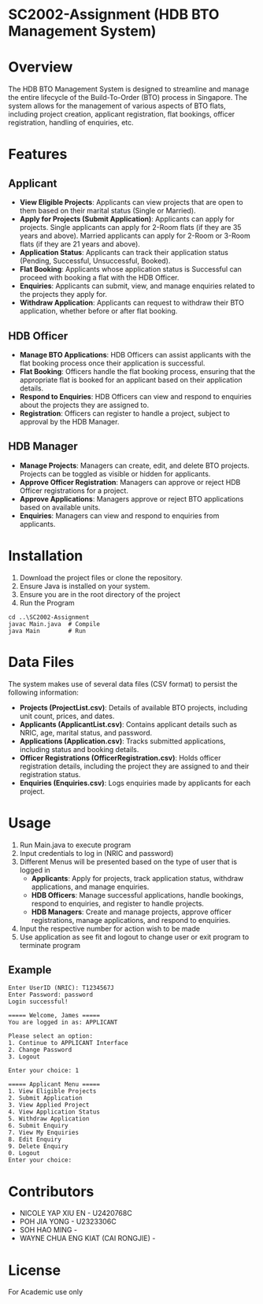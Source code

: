 # SC2002-Assignment (HDB BTO Management System)

# Overview
The HDB BTO Management System is designed to streamline and manage the entire lifecycle of the Build-To-Order (BTO) process in Singapore. The system allows for the management of various aspects of BTO flats, including project creation, applicant registration, flat bookings, officer registration, handling of enquiries, etc.

# Features
## Applicant
- **View Eligible Projects**: Applicants can view projects that are open to them based on their marital status (Single or Married).
- **Apply for Projects (Submit Application)**: Applicants can apply for projects. Single applicants can apply for 2-Room flats (if they are 35 years and above). Married applicants can apply for 2-Room or 3-Room flats (if they are 21 years and above).
- **Application Status**: Applicants can track their application status (Pending, Successful, Unsuccessful, Booked).
- **Flat Booking**: Applicants whose application status is Successful can proceed with booking a flat with the HDB Officer.
- **Enquiries**: Applicants can submit, view, and manage enquiries related to the projects they apply for.
- **Withdraw Application**: Applicants can request to withdraw their BTO application, whether before or after flat booking.

## HDB Officer
- **Manage BTO Applications**: HDB Officers can assist applicants with the flat booking process once their application is successful.
- **Flat Booking**: Officers handle the flat booking process, ensuring that the appropriate flat is booked for an applicant based on their application details.
- **Respond to Enquiries**: HDB Officers can view and respond to enquiries about the projects they are assigned to.
- **Registration**: Officers can register to handle a project, subject to approval by the HDB Manager.

## HDB Manager
- **Manage Projects**: Managers can create, edit, and delete BTO projects. Projects can be toggled as visible or hidden for applicants.
- **Approve Officer Registration**: Managers can approve or reject HDB Officer registrations for a project.
- **Approve Applications**: Managers approve or reject BTO applications based on available units.
- **Enquiries**: Managers can view and respond to enquiries from applicants.

# Installation
1. Download the project files or clone the repository.
2. Ensure Java is installed on your system.
3. Ensure you are in the root directory of the project
4. Run the Program
```
cd ..\SC2002-Assignment
javac Main.java  # Compile
java Main        # Run
```

# Data Files
The system makes use of several data files (CSV format) to persist the following information:
- **Projects (ProjectList.csv)**: Details of available BTO projects, including unit count, prices, and dates.
- **Applicants (ApplicantList.csv)**: Contains applicant details such as NRIC, age, marital status, and password.
- **Applications (Application.csv)**: Tracks submitted applications, including status and booking details.
- **Officer Registrations (OfficerRegistration.csv)**: Holds officer registration details, including the project they are assigned to and their registration status.
- **Enquiries (Enquiries.csv)**: Logs enquiries made by applicants for each project.


# Usage 
1. Run Main.java to execute program
2. Input credentials to log in (NRIC and password)
3. Different Menus will be presented based on the type of user that is logged in
   - **Applicants**: Apply for projects, track application status, withdraw applications, and manage enquiries.
   - **HDB Officers**: Manage successful applications, handle bookings, respond to enquiries, and register to handle projects.
   - **HDB Managers**: Create and manage projects, approve officer registrations, manage applications, and respond to enquiries.
4. Input the respective number for action wish to be made
5. Use application as see fit and logout to change user or exit program to terminate program

## Example
```
Enter UserID (NRIC): T1234567J
Enter Password: password
Login successful!

===== Welcome, James =====
You are logged in as: APPLICANT

Please select an option:
1. Continue to APPLICANT Interface
2. Change Password
3. Logout

Enter your choice: 1

===== Applicant Menu =====
1. View Eligible Projects
2. Submit Application
3. View Applied Project
4. View Application Status
5. Withdraw Application
6. Submit Enquiry
7. View My Enquiries
8. Edit Enquiry
9. Delete Enquiry
0. Logout
Enter your choice:
```

# Contributors
- NICOLE YAP XIU EN - U2420768C
- POH JIA YONG - U2323306C
- SOH HAO MING - 
- WAYNE CHUA ENG KIAT (CAI RONGJIE) - 

# License
For Academic use only

